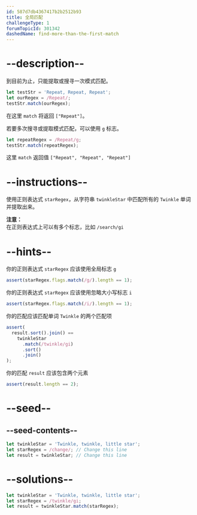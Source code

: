 ```yaml
---
id: 587d7db4367417b2b2512b93
title: 全局匹配
challengeType: 1
forumTopicId: 301342
dashedName: find-more-than-the-first-match
---
```


# --description--

到目前为止，只能提取或搜寻一次模式匹配。

```js
let testStr = 'Repeat, Repeat, Repeat';
let ourRegex = /Repeat/;
testStr.match(ourRegex);
```

在这里 `match` 将返回 `["Repeat"]`。

若要多次搜寻或提取模式匹配，可以使用 `g` 标志。

```js
let repeatRegex = /Repeat/g;
testStr.match(repeatRegex);
```

这里 `match` 返回值 `["Repeat", "Repeat", "Repeat"]`

# --instructions--

使用正则表达式 `starRegex`，从字符串 `twinkleStar` 中匹配所有的 `Twinkle` 单词并提取出来。

**注意：**  
在正则表达式上可以有多个标志，比如 `/search/gi`

# --hints--

你的正则表达式 `starRegex` 应该使用全局标志 `g`

```js
assert(starRegex.flags.match(/g/).length == 1);
```

你的正则表达式 `starRegex` 应该使用忽略大小写标志 `i`

```js
assert(starRegex.flags.match(/i/).length == 1);
```

你的匹配应该匹配单词 `Twinkle` 的两个匹配项

```js
assert(
  result.sort().join() ==
    twinkleStar
      .match(/twinkle/gi)
      .sort()
      .join()
);
```

你的匹配 `result` 应该包含两个元素

```js
assert(result.length == 2);
```

# --seed--

## --seed-contents--

```js
let twinkleStar = 'Twinkle, twinkle, little star';
let starRegex = /change/; // Change this line
let result = twinkleStar; // Change this line
```

# --solutions--

```js
let twinkleStar = 'Twinkle, twinkle, little star';
let starRegex = /twinkle/gi;
let result = twinkleStar.match(starRegex);
```
